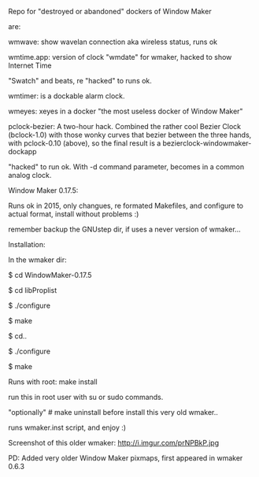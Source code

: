 Repo for "destroyed or abandoned" dockers of Window Maker

are:

wmwave: show wavelan connection aka wireless status, runs ok

wmtime.app: version of clock "wmdate" for wmaker, hacked to show Internet Time

"Swatch" and beats, re "hacked" to runs ok.

wmtimer: is a dockable alarm clock.

wmeyes: xeyes in a docker "the most useless docker of Window Maker"

pclock-bezier: A two-hour hack. Combined the rather cool Bezier Clock (bclock-1.0) with those wonky curves that bezier between the three hands, with pclock-0.10 (above), so the final result is a bezierclock-windowmaker-dockapp

"hacked" to run ok. With -d command parameter, becomes in a common analog clock.

Window Maker 0.17.5:

Runs ok in 2015, only changues, re formated Makefiles, and configure to actual format, install without problems :)

remember backup the GNUstep dir, if uses a never version of wmaker...

Installation:

In the wmaker dir:

$ cd WindowMaker-0.17.5

$ cd libProplist

$ ./configure

$ make

$ cd..

$ ./configure

$ make

Runs with root: make install 

run this in root user with su or sudo commands.

"optionally" # make uninstall before install this very old wmaker..

runs wmaker.inst script, and enjoy :)

Screenshot of this older wmaker: http://i.imgur.com/prNPBkP.jpg

PD: Added very older Window Maker pixmaps, first appeared in wmaker 0.6.3